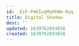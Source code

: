 ```yaml
---
id: _EiF-P4KIuqMqXkWm-0yq
title: Digital Shadow
desc: ''
updated: 1639762693858
created: 1639762693858
---
```


